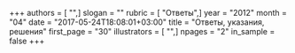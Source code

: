 +++
authors = [ "",]
slogan = ""
rubric = [ "Ответы",]
year = "2012"
month = "04"
date = "2017-05-24T18:08:01+03:00"
title = "Ответы, указания, решения"
first_page = "30"
illustrators = [ "",]
npages = "2"
in_sample = false
+++
